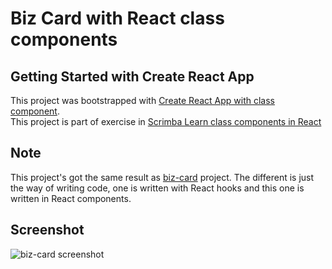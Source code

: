 # Biz Card with React class components

## Getting Started with Create React App

This project was bootstrapped with [Create React App with class component](https://github.com/facebook/create-react-app).\
This project is part of exercise in [Scrimba Learn class components in React](https://scrimba.com/learn/classcomponents)

## Note

This project's got the same result as [biz-card](https://github.com/WKasiban/Scrimba-biz-card) project. The different is just the way of writing code, one is written with React hooks and this one is written in React components.

## Screenshot
![biz-card screenshot](https://i.ibb.co/yPFsC2m/2-F2-BDAFD-A18-F-4847-AC46-8-CA02-DBD3033.jpg)